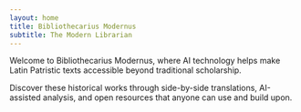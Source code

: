 ```yaml
---
layout: home
title: Bibliothecarius Modernus
subtitle: The Modern Librarian
---
```


Welcome to Bibliothecarius Modernus, where AI technology helps make Latin Patristic texts accessible beyond traditional scholarship. 

Discover these historical works through side-by-side translations, AI-assisted analysis, and open resources that anyone can use and build upon.